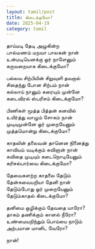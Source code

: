 ```yaml
---
layout: tamil/post
title: கிடைக்குமோ?
date: 2025-04-19
category: tamil
---
```



தாய்மடி தேடி அழுகின்ற <br/>
பால்மணம் மறவா பாலகன் நான் <br/>
உன்மடியெனக்கு ஓர் நாளேனும் <br/>
கருவறையாக கிடைக்குமோ?

பல்லவ சிற்பியின் சிறுவுளி தவறால் <br/>
சிதைந்து போன சிற்பம் நான் <br/>
கல்லாய் நானும் கரையும் முன்னே <br/>
கடைவிரல் ஸ்பரிசம் கிடைக்குமோ?

பிணிகள் மூத்த பித்தன் கனவில் <br/>
உயிர்த்து வாழும் சோகம் நான் <br/>
முடியுமுன்னே ஓர் முறையேனும் <br/>
முத்தமொன்று கிடைக்குமோ?

காதலின் தலைவன் தானென நினைத்து <br/>
காவியம் வடிக்கும் கவிஞன் நான் <br/>
கவிதை முடியும் கடைநொடியேனும் <br/>
கரிசல்பார்வை கிடைக்குமோ?

தேவைகளற்ற காதலை தேடும் <br/>
தேன்சுவையறியா தேனி நான் <br/>
தேடும்போது ஓர் முறையேனும் <br/>
தேடும்காதல் கிடைக்குமோ?

தனிமை ஒழிக்கும் தேவதை யாரோ? <br/>
தாகம் தணிக்கும் கானல் நீரோ? <br/>
உண்மையறிந்தும் பொய்யை நாடும் <br/>
அற்பமான மானிட வேரோ?

நான்!

